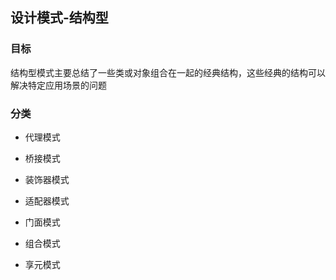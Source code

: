 ## 设计模式-结构型

### 目标

结构型模式主要总结了一些类或对象组合在一起的经典结构，这些经典的结构可以解决特定应用场景的问题

### 分类

- 代理模式

- 桥接模式

- 装饰器模式

- 适配器模式

- 门面模式

- 组合模式

- 享元模式